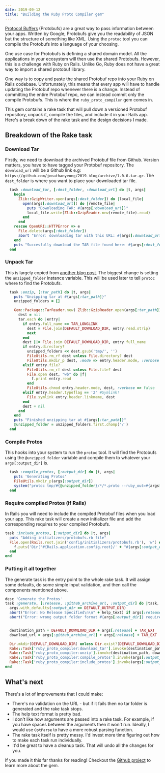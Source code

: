 ```yaml
---
date: 2019-09-12
title: "Building the Ruby Proto Compiler gem"
---
```

[Protocol Buffers](https://developers.google.com/protocol-buffers/) (Protobufs) are a great way to pass information between your apps. Written by Google, Protobufs give you the readability of JSON but the structure of something like XML. Using the `protoc` tool you can compile the Protobufs into a language of your choosing.

One use case for Protobufs is defining a shared domain model. All the applications in your ecosystem will then use the shared Protobufs. However, this is a challenge with Ruby on Rails. Unlike Go, Ruby does not have a great way to import a shared protobuf library.

One way is to copy and paste the shared Protobuf repo into your Ruby on Rails codebase. Unfortunately, this means that every app will have to handle updating the Protobuf repo whenever there is a change. Instead of committing the entire Protobuf repo, we can instead commit only the compile Protobufs. This is where the `ruby_proto_compiler` gem comes in.

This gem contains a rake task that will pull down a versioned Protobuf repository, unpack it, compile the files, and include it in your Rails app. Here's a break down of the rake task and the design decisions I made.

## Breakdown of the Rake task

### Download Tar

Firstly, we need to download the archived Protobuf file from Github. Version matters, you have to have tagged your Protobuf repository. The `download_url` will be a Github link e.g: `https://github.com/jonathanyeong/2019-blog/archive/1.0.0.tar.gz`. The `dest_folder` is where you want to place your downloaded tar file.

```ruby
  task :download_tar, [:dest_folder, :download_url] do |t, args|
    begin
      Zlib::GzipWriter.open(args[:dest_folder]) do |local_file|
        open(args[:download_url]) do |remote_file|
          puts "Downloading TAR: #{args[:download_url]}"
          local_file.write(Zlib::GzipReader.new(remote_file).read)
        end
      end
    rescue OpenURI::HTTPError => e
      File.delete(args[:dest_folder])
      abort "Error: downloading tar with this URL: #{args[:download_url]} caused this error: #{e}"
    end
    puts "Succesfully download the TAR file found here: #{args[:dest_folder]}"
  end
```

### Unpack Tar

This is largely copied from [another blog post](http://dracoater.blogspot.com/2013/10/extracting-files-from-targz-with-ruby.html). The biggest change is setting the `unzipped_folder` instance variable. This will be used later to tell `protoc` where to find the Protobufs.

```ruby
  task :unzip, [:tar_path] do |t, args|
    puts "Unzipping tar at #{args[:tar_path]}"
    unzipped_folders = []

    Gem::Package::TarReader.new( Zlib::GzipReader.open(args[:tar_path])) do |tar|
      dest = nil
      tar.each do |entry|
        if entry.full_name == TAR_LONGLINK
          dest = File.join(DEFAULT_DOWNLOAD_DIR, entry.read.strip)
          next
        end
        dest ||= File.join DEFAULT_DOWNLOAD_DIR, entry.full_name
        if entry.directory?
          unzipped_folders << dest.gsub('tmp/', '')
          FileUtils.rm_rf dest unless File.directory? dest
          FileUtils.mkdir_p dest, :mode => entry.header.mode, :verbose => false
        elsif entry.file?
          FileUtils.rm_rf dest unless File.file? dest
          File.open dest, "wb" do |f|
            f.print entry.read
          end
          FileUtils.chmod entry.header.mode, dest, :verbose => false
        elsif entry.header.typeflag == '2' #Symlink!
          File.symlink entry.header.linkname, dest
        end
        dest = nil
      end
    end
    puts "Finished unzipping tar at #{args[:tar_path]}"
    @unzipped_folder = unzipped_folders.first.chomp('/')
  end
```

### Compile Protos

This hooks into your system to run the `protoc` tool. It will find the Protobufs using the `@unzipped_folder` variable and compile them to whatever your `args[:output_dir]` is.

```ruby
  task :compile_protos, [:output_dir] do |t, args|
    puts 'Generating Protos'
    FileUtils.mkdir_p(args[:output_dir])
    system("protoc tmp/#{@unzipped_folder}/*/*.proto --ruby_out=#{args[:output_dir]} -I tmp/#{@unzipped_folder}")
  end
```

### Require compiled Protos (if Rails)

In Rails you will need to include the compiled Protobuf files when you load your app. This rake task will create a new initializer file and add the corresponding requires to your compiled Protobufs.

```ruby
task :include_protos, [:output_dir] do |t, args|
  puts "Adding initializers/protobufs.rb file"
  File.open(Rails.root.join('config/initializers/protobufs.rb'), 'w') do |f|
    f.puts('Dir["#{Rails.application.config.root}/' + "#{args[:output_dir]}" + '*/*.rb"].each { |file| require file }')
  end
end
```

### Putting it all together

The generate task is the entry point to the whole rake task. It will assign some defaults, do some simple input validation, and then call the components mentioned above.

```ruby
desc 'Generate the Protos'
task :generate, [:release, :github_archive_url, :output_dir] do |task, args|
  args.with_defaults(:output_dir => DEFAULT_OUTPUT_DIR)
  abort("Error: No Release Specified\n\n" + help_text) if args[:release].nil?
  abort("Error: wrong output folder format #{args[:output_dir]} requires trailing /") unless args[:output_dir][-1].eql?('/')


  destination_path = DEFAULT_DOWNLOAD_DIR + args[:release] + TAR_EXT
  download_url = args[:github_archive_url] + args[:release] + TAR_EXT

  Dir.mkdir(DEFAULT_DOWNLOAD_DIR) unless Dir.exist?(DEFAULT_DOWNLOAD_DIR)
  Rake::Task['ruby_proto_compiler:download_tar'].invoke(destination_path, download_url)
  Rake::Task['ruby_proto_compiler:unzip'].invoke(destination_path, download_url)
  Rake::Task['ruby_proto_compiler:compile_protos'].invoke(args[:output_dir])
  Rake::Task['ruby_proto_compiler:include_protos'].invoke(args[:output_dir]) if defined?(Rails)
end
```

## What's next

There's a lot of improvements that I could make:

- There's no validation on the URL - but if it fails then no tar folder is generated and the rake task stops.
- The help text format is pretty bad.
- I don't like how arguments are passed into a rake task. For example, if you have spaces between the arguments then it won't run. Ideally, I would use `OptParse` to have a more robust parsing function.
- The rake task itself is pretty messy. I'd invest more time figuring out how to make each task run individually.
- It'd be great to have a cleanup task. That will undo all the changes for you.

If you made it this far thanks for reading! Checkout the [Github project](https://github.com/jonathanyeong/ruby_proto_compiler) to learn more about the gem.